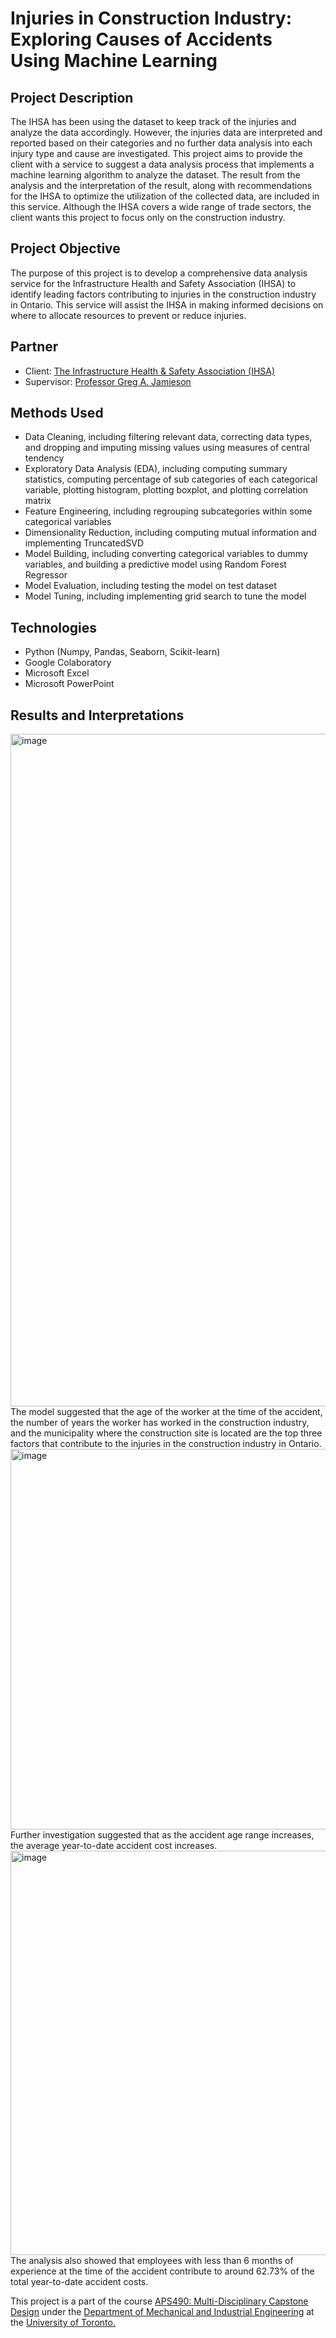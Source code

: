# Injuries in Construction Industry: Exploring Causes of Accidents Using Machine Learning

## Project Description
The IHSA has been using the dataset to keep track of the injuries and analyze the data accordingly. However, the injuries data are interpreted and reported based on their categories and no further data analysis into each injury type and cause are investigated. This project aims to provide the client with a service to suggest a data analysis process that implements a machine learning algorithm to analyze the dataset. The result from the analysis and the interpretation of the result, along with recommendations for the IHSA to optimize the utilization of the collected data, are included in this service. Although the IHSA covers a wide range of trade sectors, the client wants this project to focus only on the construction industry. 

## Project Objective
The purpose of this project is to develop a comprehensive data analysis service for the Infrastructure Health and Safety Association (IHSA) to identify leading factors contributing to injuries in the construction industry in Ontario. This service will assist the IHSA in making informed decisions on where to allocate resources to prevent or reduce injuries. 

## Partner
* Client: [The Infrastructure Health & Safety Association (IHSA)](https://www.ihsa.ca/)
* Supervisor: [Professor Greg A. Jamieson](https://www.mie.utoronto.ca/faculty_staff/jamieson/)

## Methods Used
* Data Cleaning, including filtering relevant data, correcting data types, and dropping and imputing missing values using measures of central tendency
* Exploratory Data Analysis (EDA), including computing summary statistics, computing percentage of sub categories of each categorical variable, plotting histogram, plotting boxplot, and plotting correlation matrix
* Feature Engineering, including regrouping subcategories within some categorical variables
* Dimensionality Reduction, including computing mutual information and implementing TruncatedSVD
* Model Building, including converting categorical variables to dummy variables, and building a predictive model using Random Forest Regressor
* Model Evaluation, including testing the model on test dataset
* Model Tuning, including implementing grid search to tune the model

## Technologies
* Python (Numpy, Pandas, Seaborn, Scikit-learn) 
* Google Colaboratory
* Microsoft Excel
* Microsoft PowerPoint

## Results and Interpretations
<img width="1076" alt="image" src="https://user-images.githubusercontent.com/98556651/236644735-4e5ee615-0a43-4e20-8522-a45c634baed4.png">
The model suggested that the age of the worker at the time of the accident, the number of years the worker has worked in the construction industry, and the municipality where the construction site is located are the top three factors that contribute to the injuries in the construction industry in Ontario. 

<img width="609" alt="image" src="https://user-images.githubusercontent.com/98556651/236644900-80bb92af-9377-4feb-9a18-9a8f4ca831f0.png">
Further investigation suggested that as the accident age range increases, the average year-to-date accident cost increases.

<img width="647" alt="image" src="https://user-images.githubusercontent.com/98556651/236646401-825a3fc6-ca2b-4770-ac24-167a43e651e9.png">
The analysis also showed that employees with less than 6 months of experience at the time of the accident contribute to around 62.73% of the total year-to-date accident costs.

This project is a part of the course [APS490: Multi-Disciplinary Capstone Design](https://engineering.calendar.utoronto.ca/course/aps490y1) under the [Department of Mechanical and Industrial Engineering](https://www.mie.utoronto.ca/) at the [University of Toronto.](https://www.utoronto.ca/)
